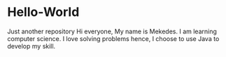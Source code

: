 # Hello-World
Just another repository
Hi everyone,
My name is Mekedes. I am learning computer science. I love solving problems hence, I choose to use Java to develop my skill.
